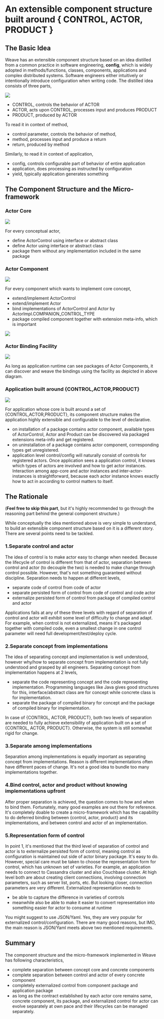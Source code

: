 # An extensible component structure built around { CONTROL, ACTOR, PRODUCT }

## The Basic Idea  
Weave has an extensible component structure based on an idea distilled from a common practice in software engineering, **config**, which is widely adopted in methods/functions, classes, components, applications and complex distributed systems. Software engineers either intuitively or intentionally introduce configuration when writing code. The distilled idea consists 
of three parts,

![](CONTROL-ACTOR-PRODUCT.png)

- CONTROL, controls the behavior of ACTOR 
- ACTOR, acts upon CONTROL, processes input and produces PRODUCT  
- PRODUCT, produced by ACTOR  

To read it in context of method,  
- control parameter, controls the behavior of method, 
- method, processes input and produce a return
- return, produced by method

Similarly, to read it in context of application,
- config, controls configurable part of behavior of entire application
- application, does processing as instructed by configuration
- yield, typically application generates something

## The Component Structure and the Micro-framework

### Actor Core
![](ACTOR-CORE.png) 

For every conceptual actor, 
- define ActorControl using interface or abstract class
- define Actor using interface or abstract class
- package them without any implementation included in the same package

### Actor Component

![](ACTOR-COMPONENT.png)

For every component which wants to implement core concept,
- extend/implement ActorControl
- extend/implement Actor
- bind implementations of ActorControl and Actor by ActorImpl.COMPANION_CONTROL_TYPE
- package compiled component together with extension meta-info, which is important

![](ACTOR-COMPONENT-EXTENSIONS-META-INF.png)

### Actor Binding Facility

![](ACTOR-BINDING-FACILITY.png) 

As long as application runtime can see packages of Actor Components, it can discover and weave the bindings using the facility as depicted in above diagram.

### Application built around {CONTROL,ACTOR,PRODUCT}

![](ACP-BASED-APPLICATION.png)

For application whose core is built around a set of {CONTROL,ACTOR,PRODUCT}, its component structure makes the application highly extensible and configurable to the level of declarative.  

- on installation of a package contains actor component, available types of ActorControl, Actor and Product can be discovered via packaged extensions meta-info and get registered.
- on uninstallation of a package contains actor component, corresponding types get unregistered.
- application level control/config will naturally consist of controls for registered actors. Once application sees a application control, it knows which types of actors are involved and how to get actor instances. Interaction among app-core and actor instances and inter-actor-instances is straightforward, because each actor instance knows exactly how to act in according to control matters to itself.

## The Rationale

(**Feel free to skip this part**, but it's highly recommended to go through the reasoning part behind the general component structure.)

While conceptually the idea mentioned above is very simple to understand, to build an extensible component structure based on it is a different story. There are several points need to be tackled.
 
### 1.Separate control and actor  

The idea of control is to make actor easy to change when needed. Because the lifecycle of control is different from 
that of actor, separation between control and actor (to decouple the two) is needed to make change through control possible. However, that's not something guaranteed without discipline. Separation needs to happen at different levels,  
 * separate code of control from code of actor
 * separate persisted form of control from code of control and code actor
 * externalize persisted form of control from package of compiled control and actor  
 
Applications fails at any of these three levels with regard of separation of control and actor will exhibit some level 
of difficulty to change and adapt. For example, when control is not externalized, means it's packaged together with 
compiled code, even a smallest change in one control parameter will need full development/test/deploy cycle.

### 2.Separate concept from implementations

The idea of separating concept and implementation is well understood, however why/how to separate concept from implementation is not fully understood and grasped by all engineers. Separating concept from implementation happens at 2 levels,
* separate the code representing concept and the code representing implementation. Programming languages like Java gives
good structures for this, interface/abstract class are for concept while concrete class is for implementation. 
* separate the package of compiled binary for concept and the package of compiled binary for implementation.  

In case of {CONTROL, ACTOR, PRODUCT}, both two levels of separation are needed to fully achieve extensibility of application built on a set of {CONTROL, ACTOR, PRODUCT}. Otherwise, the system is still somewhat rigid for change.

### 3.Separate among implementations

Separation among implementations is equally important as separating concept from implementations. Reason is different implementations often have different paces of change. It's not a good idea to bundle too many implementations together.

### 4.Bind control, actor and product without knowing implementations upfront

After proper separation is achieved, the question comes to how and when to bind them. Fortunately, many good examples are out there for reference. It's completely doable to create a micro-framework which has the capability to do deferred binding between {control, actor, product} and its implementations, and between control and actor of an implementation.

### 5.Representation form of control

In point 1, it's mentioned that the third level of separation of control and actor is to externalize persisted form of control, meaning control as configuration is maintained out side of actor binary package. It's easy to do. However, special care must be taken to choose the representation form for control, which has unknown set of varieties. For example, an application needs to connect to Cassandra cluster and also Couchbase cluster. At high level both are about creating client connectiions, involving connection parameters, such as server list, ports, etc. But looking closer, connection parameters are very different. 
Externalized representation needs to 
* be able to capture the difference in varieties of controls
* meanwhile also be able to make it easier to convert representation into something easier for actor to consume at runtime  

You might suggest to use JSON/Yaml. Yes, they are very popular for externalized control/configuration. There are many good reasons, but IMO, the main reason is JSON/Yaml meets above two mentioned requirements.

## Summary
The component structure and the micro-framework implemented in Weave has following characteristics,  

- complete separation between concept core and concrete components
- complete separation between control and actor of every concrete component
- completely externalized control from component package and application package
- as long as the contract established by each actor core remains same, concrete component, its package, and externalized control for actor can evolve separately at own pace and their lifecycles can be managed separately.
